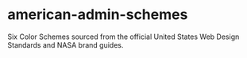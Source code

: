 # american-admin-schemes
Six Color Schemes sourced from the official United States Web Design Standards and NASA brand guides.

